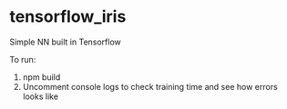 # tensorflow_iris
Simple NN built in Tensorflow

To run:

1. npm build
2. Uncomment console logs to check training time and see how errors looks like
